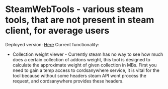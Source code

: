 # SteamWebTools - various steam tools, that are not present in steam client, for average users
Deployed version: [Here](https://shporgalka-nope.github.io/SteamWebTools/)
Current functionality:
- Collection weight viewer - Currently steam has no way to see how much does a certain collection of addons weight, this tool is designed to calculate the approximate weight of given collection in MBs. First you need to gain a temp access to cordsanywhere service, it is vital for the tool because without some headers steam API wont process the request, and cordsanywhere provides these headers.